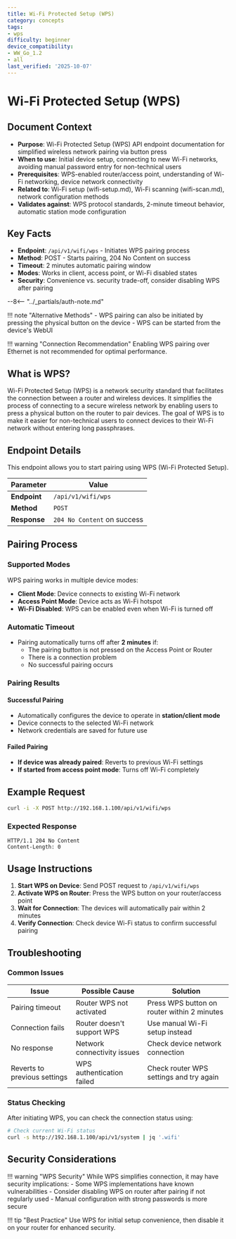 ```yaml
---
title: Wi-Fi Protected Setup (WPS)
category: concepts
tags:
- wps
difficulty: beginner
device_compatibility:
- WW_Go_1.2
- all
last_verified: '2025-10-07'
---
```


# Wi-Fi Protected Setup (WPS)

## Document Context

- **Purpose**: Wi-Fi Protected Setup (WPS) API endpoint documentation for simplified wireless network pairing via button press
- **When to use**: Initial device setup, connecting to new Wi-Fi networks, avoiding manual password entry for non-technical users
- **Prerequisites**: WPS-enabled router/access point, understanding of Wi-Fi networking, device network connectivity
- **Related to**: Wi-Fi setup (wifi-setup.md), Wi-Fi scanning (wifi-scan.md), network configuration methods
- **Validates against**: WPS protocol standards, 2-minute timeout behavior, automatic station mode configuration

## Key Facts

- **Endpoint**: `/api/v1/wifi/wps` - Initiates WPS pairing process
- **Method**: POST - Starts pairing, 204 No Content on success
- **Timeout**: 2 minutes automatic pairing window
- **Modes**: Works in client, access point, or Wi-Fi disabled states
- **Security**: Convenience vs. security trade-off, consider disabling WPS after pairing

--8<-- "../_partials/auth-note.md"

!!! note "Alternative Methods"
    - WPS pairing can also be initiated by pressing the physical button on the device
    - WPS can be started from the device's WebUI

!!! warning "Connection Recommendation"
    Enabling WPS pairing over Ethernet is not recommended for optimal performance.

## What is WPS?

Wi-Fi Protected Setup (WPS) is a network security standard that facilitates the connection between a router and wireless devices. It simplifies the process of connecting to a secure wireless network by enabling users to press a physical button on the router to pair devices. The goal of WPS is to make it easier for non-technical users to connect devices to their Wi-Fi network without entering long passphrases.

## Endpoint Details

This endpoint allows you to start pairing using WPS (Wi-Fi Protected Setup).

| Parameter | Value |
|-----------|-------|
| **Endpoint** | `/api/v1/wifi/wps` |
| **Method** | `POST` |
| **Response** | `204 No Content` on success |

## Pairing Process

### Supported Modes

WPS pairing works in multiple device modes:

- **Client Mode**: Device connects to existing Wi-Fi network
- **Access Point Mode**: Device acts as Wi-Fi hotspot
- **Wi-Fi Disabled**: WPS can be enabled even when Wi-Fi is turned off

### Automatic Timeout

- Pairing automatically turns off after **2 minutes** if:
  - The pairing button is not pressed on the Access Point or Router
  - There is a connection problem
  - No successful pairing occurs

### Pairing Results

#### Successful Pairing

- Automatically configures the device to operate in **station/client mode**
- Device connects to the selected Wi-Fi network
- Network credentials are saved for future use

#### Failed Pairing

- **If device was already paired**: Reverts to previous Wi-Fi settings
- **If started from access point mode**: Turns off Wi-Fi completely

## Example Request

```bash
curl -i -X POST http://192.168.1.100/api/v1/wifi/wps
```

### Expected Response

```http
HTTP/1.1 204 No Content
Content-Length: 0
```

## Usage Instructions

1. **Start WPS on Device**: Send POST request to `/api/v1/wifi/wps`
2. **Activate WPS on Router**: Press the WPS button on your router/access point
3. **Wait for Connection**: The devices will automatically pair within 2 minutes
4. **Verify Connection**: Check device Wi-Fi status to confirm successful pairing

## Troubleshooting

### Common Issues

| Issue | Possible Cause | Solution |
|-------|----------------|----------|
| Pairing timeout | Router WPS not activated | Press WPS button on router within 2 minutes |
| Connection fails | Router doesn't support WPS | Use manual Wi-Fi setup instead |
| No response | Network connectivity issues | Check device network connection |
| Reverts to previous settings | WPS authentication failed | Check router WPS settings and try again |

### Status Checking

After initiating WPS, you can check the connection status using:

```bash
# Check current Wi-Fi status
curl -s http://192.168.1.100/api/v1/system | jq '.wifi'
```

## Security Considerations

!!! warning "WPS Security"
    While WPS simplifies connection, it may have security implications:
    - Some WPS implementations have known vulnerabilities
    - Consider disabling WPS on router after pairing if not regularly used
    - Manual configuration with strong passwords is more secure

!!! tip "Best Practice"
    Use WPS for initial setup convenience, then disable it on your router for enhanced security.
